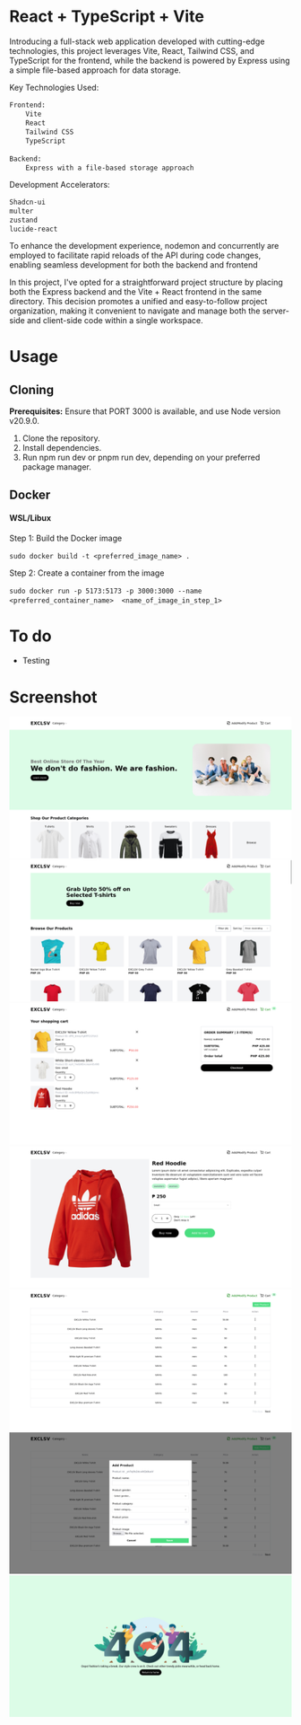 # React + TypeScript + Vite
Introducing a full-stack web application developed with cutting-edge technologies, this project leverages Vite, React, Tailwind CSS, and TypeScript for the frontend, while the backend is powered by Express using a simple file-based approach for data storage.

Key Technologies Used:

    Frontend:
        Vite
        React
        Tailwind CSS
        TypeScript

    Backend:
        Express with a file-based storage approach

Development Accelerators:

    Shadcn-ui
    multer
    zustand
    lucide-react

To enhance the development experience, nodemon and concurrently are employed to facilitate rapid reloads of the API during code changes, enabling seamless development for both the backend and frontend

In this project, I've opted for a straightforward project structure by placing both the Express backend and the Vite + React frontend in the same directory. This decision promotes a unified and easy-to-follow project organization, making it convenient to navigate and manage both the server-side and client-side code within a single workspace.

# Usage
## Cloning
**Prerequisites:** Ensure that PORT 3000 is available, and use Node version v20.9.0.
1. Clone the repository.
2. Install dependencies.
3. Run npm run dev or pnpm run dev, depending on your preferred package manager.

## Docker
#### WSL/Libux
Step 1: Build the Docker image

``sudo docker build -t <preferred_image_name> .``

Step 2: Create a container from the image

``sudo docker run -p 5173:5173 -p 3000:3000 --name <preferred_container_name>  <name_of_image_in_step_1>``




# To do
- Testing


# Screenshot
![Home](screenshot/home.png)
![Shop](screenshot/shop.png)
![Cart](screenshot/cart.png)
![Product](screenshot/product.png)
![AddModify](screenshot/addmodify.png)
![Modal](screenshot/addproduct.png)
![404](screenshot/404.png)

